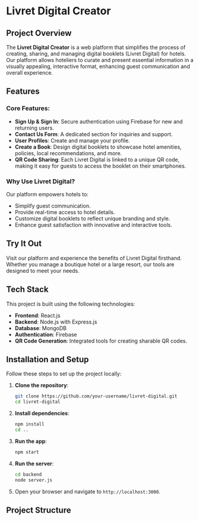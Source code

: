 # Livret Digital Creator

## Project Overview

The **Livret Digital Creator** is a web platform that simplifies the process of creating, sharing, and managing digital booklets (Livret Digital) for hotels. Our platform allows hoteliers to curate and present essential information in a visually appealing, interactive format, enhancing guest communication and overall experience.

## Features

### Core Features:
- **Sign Up & Sign In**: Secure authentication using Firebase for new and returning users.
- **Contact Us Form**: A dedicated section for inquiries and support.
- **User Profiles**: Create and manage your profile.
- **Create a Book**: Design digital booklets to showcase hotel amenities, policies, local recommendations, and more.
- **QR Code Sharing**: Each Livret Digital is linked to a unique QR code, making it easy for guests to access the booklet on their smartphones.

### Why Use Livret Digital?
Our platform empowers hotels to:
- Simplify guest communication.
- Provide real-time access to hotel details.
- Customize digital booklets to reflect unique branding and style.
- Enhance guest satisfaction with innovative and interactive tools.

## Try It Out
Visit our platform and experience the benefits of Livret Digital firsthand. Whether you manage a boutique hotel or a large resort, our tools are designed to meet your needs.

## Tech Stack

This project is built using the following technologies:
- **Frontend**: React.js
- **Backend**: Node.js with Express.js
- **Database**: MongoDB
- **Authentication**: Firebase
- **QR Code Generation**: Integrated tools for creating sharable QR codes.

## Installation and Setup

Follow these steps to set up the project locally:

1. **Clone the repository**:
    ```bash
    git clone https://github.com/your-username/livret-digital.git
    cd livret-digital
    ```

2. **Install dependencies**:
    ```bash
    npm install
    cd ..
    ```

4. **Run the app**:
    ```bash
    npm start
    ```

5. **Run the server**:
    ```bash
    cd backend
    node server.js
    ```

6. Open your browser and navigate to `http://localhost:3000`.

## Project Structure



